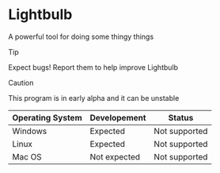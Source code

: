 # Lightbulb
A powerful tool for doing some thingy things

> [!TIP]  
> Expect bugs! Report them to help improve Lightbulb

> [!CAUTION]
> This program is in early alpha and it can be unstable

| Operating System  | Developement | Status        |
|-------------------|--------------|---------------|
| Windows           | Expected     | Not supported |
| Linux             | Expected     | Not supported |
| Mac OS            | Not expected | Not supported |
